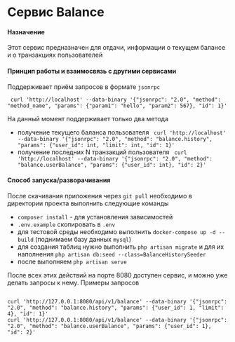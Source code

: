 # Сервис  Balance

#### Назначение

Этот сервис предназначен для отдачи, информации о текущем балансе и о транзакциях пользователей

#### Принцип работы и взаимосвязь с другими сервисами

Поддерживает приём запросов в формате `jsonrpc`

```curl
 curl 'http://localhost' --data-binary '{"jsonrpc": "2.0", "method": "method_name", "params": {"param1": "hello", "param2": 567}, "id": 1}'
```

На данный момент поддерживает только два метода
- получение текущего баланса пользователя ``` curl 'http://localhost' --data-binary '{"jsonrpc": "2.0", "method": "balance.history", "params": {"user_id": int, "limit": int, "id": 1}'```
- получение последних N транзакций пользователя ``` curl 'http://localhost' --data-binary '{"jsonrpc": "2.0", "method": "balance.userBalance", "params": {"user_id": int}, "id": 2}'```

#### Способ запуска/разворачивания

После скачивания приложения через `git pull` необходимо в директории проекта выполнить следующие команды
- `composer install` - для установления зависимостей
- `.env.example` скопировать в `.env`
- для тестовой среды необходимо выполнить `docker-compose up -d --build` (поднимаем базу данных `mysql`)
- для создания таблиц нужно выполнить `php artisan migrate` и для их наполнения `php artisan db:seed --class=BalanceHistorySeeder`
- после выполняем `php artisan serve`


После всех этих действий на порте 8080 доступен сервис, и можно уже делать запросы к нему.
Примеры запросов 


```

curl 'http://127.0.0.1:8080/api/v1/balance' --data-binary '{"jsonrpc": "2.0", "method": "balance.history", "params": {"user_id": 1, "limit": 4}, "id": 1}'
curl 'http://127.0.0.1:8080/api/v1/balance' --data-binary '{"jsonrpc": "2.0", "method": "balance.userBalance", "params": {"user_id": 1}, "id": 2}'

```
